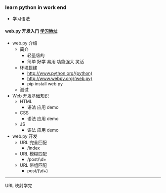 ### learn python in work end
* 学习语法
#### web.py 开发入门 [学习地址](https://www.imooc.com/video/13353)
* web.py 介绍
  + 简介
    + 轻量级的
    + 简单  好学 易用 功能强大 灵活
  + 环境搭建
    + http://www.python.org/(python)
    + http://www.webpy.org/(web.py)
    + pip install web.py
  + 测试
* Web 开发基础知识
  + HTML
    + 语法 应用 demo
  + CSS
    + 语法 应用 demo
  + JS
    + 语法 应用 demo
* web.py 开发
  + URL 完全匹配
    + /index
  + URL 模糊匹配
    + /post/\d+
  + URL 带组匹配
    + post/(\d+)

---
URL 映射学完
